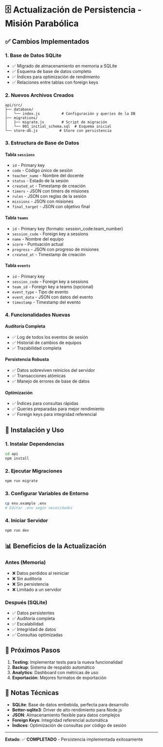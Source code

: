 # 🗄️ Actualización de Persistencia - Misión Parabólica

## ✅ Cambios Implementados

### **1. Base de Datos SQLite**
- ✅ Migrado de almacenamiento en memoria a SQLite
- ✅ Esquema de base de datos completo
- ✅ Índices para optimización de rendimiento
- ✅ Relaciones entre tablas con foreign keys

### **2. Nuevos Archivos Creados**
```
api/src/
├── database/
│   └── index.js          # Configuración y queries de la DB
├── migrations/
│   ├── migrate.js        # Script de migración
│   └── 001_initial_schema.sql  # Esquema inicial
└── store-db.js          # Store con persistencia
```

### **3. Estructura de Base de Datos**

#### **Tabla `sessions`**
- `id` - Primary key
- `code` - Código único de sesión
- `teacher_name` - Nombre del docente
- `status` - Estado de la sesión
- `created_at` - Timestamp de creación
- `timers` - JSON con timers de misiones
- `rules` - JSON con reglas de la sesión
- `missions` - JSON con misiones
- `final_target` - JSON con objetivo final

#### **Tabla `teams`**
- `id` - Primary key (formato: session_code:team_number)
- `session_code` - Foreign key a sessions
- `name` - Nombre del equipo
- `score` - Puntuación actual
- `progress` - JSON con progreso de misiones
- `created_at` - Timestamp de creación

#### **Tabla `events`**
- `id` - Primary key
- `session_code` - Foreign key a sessions
- `team_id` - Foreign key a teams (opcional)
- `event_type` - Tipo de evento
- `event_data` - JSON con datos del evento
- `timestamp` - Timestamp del evento

### **4. Funcionalidades Nuevas**

#### **Auditoría Completa**
- ✅ Log de todos los eventos de sesión
- ✅ Historial de cambios de equipos
- ✅ Trazabilidad completa

#### **Persistencia Robusta**
- ✅ Datos sobreviven reinicios del servidor
- ✅ Transacciones atómicas
- ✅ Manejo de errores de base de datos

#### **Optimización**
- ✅ Índices para consultas rápidas
- ✅ Queries preparadas para mejor rendimiento
- ✅ Foreign keys para integridad referencial

## 🚀 **Instalación y Uso**

### **1. Instalar Dependencias**
```bash
cd api
npm install
```

### **2. Ejecutar Migraciones**
```bash
npm run migrate
```

### **3. Configurar Variables de Entorno**
```bash
cp env.example .env
# Editar .env según necesidades
```

### **4. Iniciar Servidor**
```bash
npm run dev
```

## 📊 **Beneficios de la Actualización**

### **Antes (Memoria)**
- ❌ Datos perdidos al reiniciar
- ❌ Sin auditoría
- ❌ Sin persistencia
- ❌ Limitado a un servidor

### **Después (SQLite)**
- ✅ Datos persistentes
- ✅ Auditoría completa
- ✅ Escalabilidad
- ✅ Integridad de datos
- ✅ Consultas optimizadas

## 🔧 **Próximos Pasos**

1. **Testing**: Implementar tests para la nueva funcionalidad
2. **Backup**: Sistema de respaldo automático
3. **Analytics**: Dashboard con métricas de uso
4. **Exportación**: Mejores formatos de exportación

## 📝 **Notas Técnicas**

- **SQLite**: Base de datos embebida, perfecta para desarrollo
- **Better-sqlite3**: Driver de alto rendimiento para Node.js
- **JSON**: Almacenamiento flexible para datos complejos
- **Foreign Keys**: Integridad referencial automática
- **Índices**: Optimización de consultas por código de sesión

---

**Estado**: ✅ **COMPLETADO** - Persistencia implementada exitosamente

